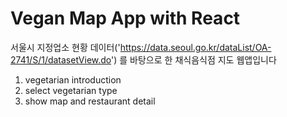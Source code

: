 # Vegan Map App with React

서울시 지정업소 현황 데이터('https://data.seoul.go.kr/dataList/OA-2741/S/1/datasetView.do') 를 바탕으로 한 채식음식점 지도 웹앱입니다

1. vegetarian introduction
2. select vegetarian type
3. show map and restaurant detail
